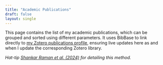 ```yaml
---
title: "Academic Publications"
draft: false
layout: single
---
```


This page contains the list of my academic publications, which can be grouped and sorted using different parameters. It uses BibBase to link directly to [my Zotero publications profile](https://www.zotero.org/rikudoukarthik), ensuring live updates here as and when I update the corresponding Zotero library. 

*Hat-tip [Shankar Raman et al. (2024)](https://ecoevorxiv.org/repository/view/7268/) for detailing this method.*

<!-- No need for this disclaimer since BibBase updates in real time. -->
<!-- *Last updated on 2024-06-22.* -->

<br>

<script src="https://bibbase.org/show?bib=https%3A%2F%2Fbibbase.org%2Fzotero-mypublications%2Frikudoukarthik&jsonp=1&theme=dividers&authorFirst=1">
</script> 

